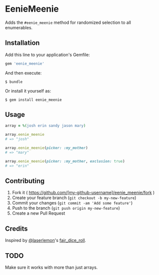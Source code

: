 # EenieMeenie

Adds the `#eenie_meenie` method for randomized selection to all enumerables.

## Installation

Add this line to your application's Gemfile:

```ruby
gem 'eenie_meenie'
```

And then execute:

    $ bundle

Or install it yourself as:

    $ gem install eenie_meenie

## Usage

```ruby
array = %(josh erin sandy jason mary)

array.eenie_meenie
# => "josh"

array.eenie_meenie(picker: :my_mother)
# => "mary"

array.eenie_meenie(picker: :my_mother, exclusion: true)
# => "erin"
```

## Contributing

1. Fork it ( https://github.com/[my-github-username]/eenie_meenie/fork )
2. Create your feature branch (`git checkout -b my-new-feature`)
3. Commit your changes (`git commit -am 'Add some feature'`)
4. Push to the branch (`git push origin my-new-feature`)
5. Create a new Pull Request

## Credits

Inspired by [@laserlemon](https://www.github.com/laserlemon)'s [fair_dice_roll](https://www.github.com/laserlemon/fair_dice_roll).

## TODO

Make sure it works with more than just arrays.
